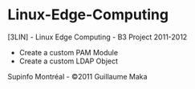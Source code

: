 Linux-Edge-Computing
====================

[3LIN] - Linux Edge Computing - B3 Project 2011-2012

- Create a custom PAM Module
- Create a custom LDAP Object

Supinfo Montréal - &copy;2011 Guillaume Maka

